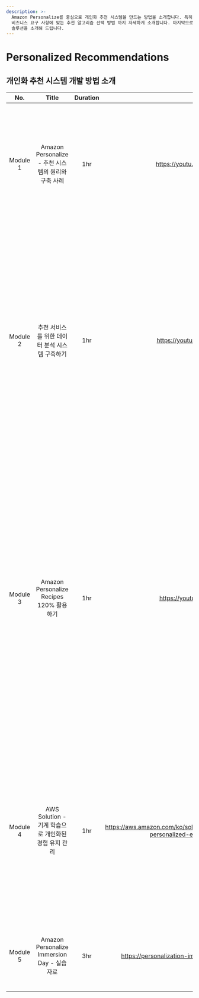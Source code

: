 ```yaml
---
description: >-
  Amazon Personalize를 중심으로 개인화 추천 시스템을 만드는 방법을 소개합니다. 특히, 추천 시스템에 필요한 데이터 수집 부터
  비즈니스 요구 사항에 맞는 추천 알고리즘 선택 방법 까지 자세하게 소개합니다. 마지막으로, AWS에 클릭 1번으로 배포 가능한 개인화 추천
  솔루션을 소개해 드립니다.
---
```


# Personalized Recommendations

## 개인화 추천 시스템 개발 방법 소개&#x20;

<table><thead><tr><th align="center">No.</th><th align="center">Title</th><th align="center">Duration</th><th align="center">Link</th><th align="center">Description</th><th data-type="content-ref">Slides</th></tr></thead><tbody><tr><td align="center">Module 1</td><td align="center">Amazon Personalize - 추천 시스템의 원리와 구축 사례</td><td align="center">1hr</td><td align="center"><a href="https://youtu.be/MTAc8-ygAaM">https://youtu.be/MTAc8-ygAaM</a></td><td align="center">추천 서비스에 필요한 데이터와 구축 원리에 대해서 알아보고, Amazon Personalize를 통해 E-Commerce 서비스를 위한 추천 서비스를 구축 방법을 소개 합니다.</td><td><a href="https://tinyurl.com/aws-reco-sys">https://tinyurl.com/aws-reco-sys</a></td></tr><tr><td align="center">Module 2</td><td align="center">추천 서비스를 위한 데이터 분석 시스템 구축하기</td><td align="center">1hr</td><td align="center"><a href="https://youtu.be/4ZG_2C_uR9M">https://youtu.be/4ZG_2C_uR9M</a></td><td align="center"><p>ML엔지니어의 도움 없이 Amazon Personalize를 사용해서 추천 시스템을 쉽게 구축할 수 있습니다. </p><p>이 세션에서는 추천 시스템 구축을 위한 데이터 분석, 추천 시스템에 필요한 데이터에 대해서 알아보고,  추천 시스템을 만들기 위한 다양한 분석 서비스와 아키텍처를 제안합니다.</p></td><td><a href="http://tinyurl.com/datapipeline-for-recosys">http://tinyurl.com/datapipeline-for-recosys</a></td></tr><tr><td align="center">Module 3</td><td align="center">Amazon Personalize Recipes 120% 활용하기</td><td align="center">1hr</td><td align="center"><a href="https://youtu.be/nitpb3s9Ozg">https://youtu.be/nitpb3s9Ozg</a></td><td align="center"><p>이 세션에서는 Amazon Personalize에서 제공하는 다양한 추천 알고리즘(Recipes)을 소개하고, 비즈니스 요구 사항에 따라서 어떤 추천 알고리즘(Recipes)사용할 수 있는지 알려 드립니다.</p><p>여러분들의 서비스를 사용하는 사용자 이탈률을 낮추고, 체류 시간 및 구매 전환율을 올리기 위해서 개인화 추천 시스템을 구축하시고자 하는 분들에게 큰 도움이 될 것 입니다.</p></td><td><a href="https://tinyurl.com/aws-reco-recipes">https://tinyurl.com/aws-reco-recipes</a></td></tr><tr><td align="center">Module 4</td><td align="center">AWS Solution - 기계 학습으로 개인화된 경험 유지 관리</td><td align="center">1hr</td><td align="center"><a href="https://aws.amazon.com/ko/solutions/implementations/maintaining-personalized-experiences-with-ml/">https://aws.amazon.com/ko/solutions/implementations/maintaining-personalized-experiences-with-ml/</a></td><td align="center">기계 학습으로 개인화된 경험 유지 관리 솔루션은 자동화된 파이프라인 구성, 리소스 작업을 위한 모형 프롬프트 관리(훈련, 재훈련, 추론), 모형 성능에 대한 개선된 가시성 및 고급 오류 핸들링 메커니즘을 제공하여 개발을 간소화 및 가속화해 줍니다.</td><td></td></tr><tr><td align="center">Module 5</td><td align="center">Amazon Personalize Immersion Day - 실습 자료</td><td align="center">3hr</td><td align="center"><a href="https://personalization-immersionday.workshop.aws/en/">https://personalization-immersionday.workshop.aws/en/</a></td><td align="center">Amazon Personalize의 기능들을 하나씩 따라해 보면서 실습할 수 있는 학습 자료 입니다.</td><td></td></tr></tbody></table>
